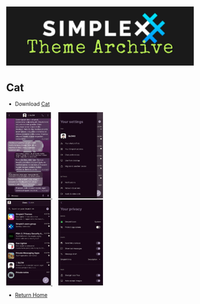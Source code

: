 ![SxC Theme Archive Banner](../resources/SxC_themeBanner06.jpg)

# Cat

* Download [Cat](../themes/SxC_cat.theme)

<a href="../screenshots/SxC_cat01.jpg" target="_blank">
	<img src="../screenshots/SxC_cat01.jpg" width="120">
</a>&nbsp;&nbsp;&nbsp;
<a href="../screenshots/SxC_cat02.jpg" target="_blank">
	<img src="../screenshots/SxC_cat02.jpg" width="120">
</a>
<br>
<a href="../screenshots/SxC_cat03.jpg" target="_blank">
	<img src="../screenshots/SxC_cat03.jpg" width="120">
</a>&nbsp;&nbsp;&nbsp;
<a href="../screenshots/SxC_cat04.jpg" target="_blank">
	<img src="../screenshots/SxC_cat04.jpg" width="120">
</a>

* [Return Home](../)
